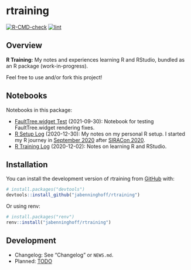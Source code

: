 
<!-- README.md is generated from README.Rmd. Please edit that file -->

# rtraining

<!-- badges: start -->

[![R-CMD-check](https://github.com/jabenninghoff/rtraining/workflows/R-CMD-check/badge.svg)](https://github.com/jabenninghoff/rtraining/actions)
[![lint](https://github.com/jabenninghoff/rtraining/workflows/lint/badge.svg)](https://github.com/jabenninghoff/rtraining/actions)
<!-- badges: end -->

## Overview

**R Training:** My notes and experiences learning R and RStudio, bundled
as an R package (work-in-progress).

Feel free to use and/or fork this project!

## Notebooks

Notebooks in this package:

-   [FaultTree.widget
    Test](https://jabenninghoff.github.io/rtraining/FaultTree.html)
    (2021-09-30): Notebook for testing FaultTree.widget rendering fixes.
-   [R Setup
    Log](https://jabenninghoff.github.io/rtraining/r-setup-log.html)
    (2020-12-30): My notes on my personal R setup. I started my R
    journey in [September
    2020](https://www.information-safety.org/2020/09/11/working-with-r/)
    after [SIRACon 2020](https://societyinforisk.org/event-3899786).
-   [R Training
    Log](https://jabenninghoff.github.io/rtraining/r-training-log.html)
    (2020-12-02): Notes on learning R and RStudio.

## Installation

You can install the development version of rtraining from
[GitHub](https://github.com/) with:

``` r
# install.packages("devtools")
devtools::install_github("jabenninghoff/rtraining")
```

Or using renv:

``` r
# install.packages("renv")
renv::install("jabenninghoff/rtraining")
```

## Development

-   Changelog: See “Changelog” or `NEWS.md`.
-   Planned: [TODO](TODO.md)
